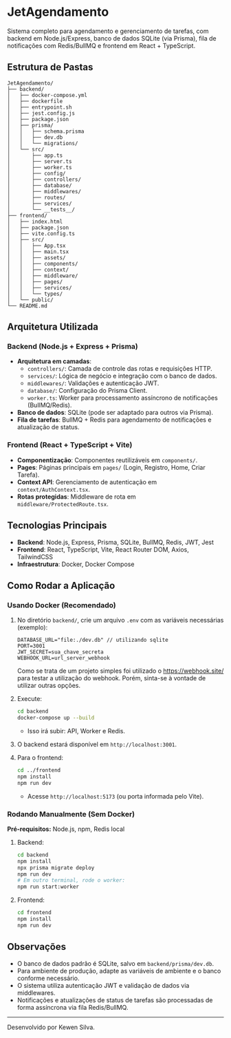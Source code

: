 # JetAgendamento

Sistema completo para agendamento e gerenciamento de tarefas, com backend em Node.js/Express, banco de dados SQLite (via Prisma), fila de notificações com Redis/BullMQ e frontend em React + TypeScript.

## Estrutura de Pastas

```
JetAgendamento/
├── backend/
│   ├── docker-compose.yml
│   ├── dockerfile
│   ├── entrypoint.sh
│   ├── jest.config.js
│   ├── package.json
│   ├── prisma/
│   │   ├── schema.prisma
│   │   ├── dev.db
│   │   └── migrations/
│   └── src/
│       ├── app.ts
│       ├── server.ts
│       ├── worker.ts
│       ├── config/
│       ├── controllers/
│       ├── database/
│       ├── middlewares/
│       ├── routes/
│       ├── services/
│       └── __tests__/
├── frontend/
│   ├── index.html
│   ├── package.json
│   ├── vite.config.ts
│   ├── src/
│   │   ├── App.tsx
│   │   ├── main.tsx
│   │   ├── assets/
│   │   ├── components/
│   │   ├── context/
│   │   ├── middleware/
│   │   ├── pages/
│   │   ├── services/
│   │   └── types/
│   └── public/
└── README.md
```

## Arquitetura Utilizada

### Backend (Node.js + Express + Prisma)
- **Arquitetura em camadas**:
  - `controllers/`: Camada de controle das rotas e requisições HTTP.
  - `services/`: Lógica de negócio e integração com o banco de dados.
  - `middlewares/`: Validações e autenticação JWT.
  - `database/`: Configuração do Prisma Client.
  - `worker.ts`: Worker para processamento assíncrono de notificações (BullMQ/Redis).
- **Banco de dados**: SQLite (pode ser adaptado para outros via Prisma).
- **Fila de tarefas**: BullMQ + Redis para agendamento de notificações e atualização de status.

### Frontend (React + TypeScript + Vite)
- **Componentização**: Componentes reutilizáveis em `components/`.
- **Pages**: Páginas principais em `pages/` (Login, Registro, Home, Criar Tarefa).
- **Context API**: Gerenciamento de autenticação em `context/AuthContext.tsx`.
- **Rotas protegidas**: Middleware de rota em `middleware/ProtectedRoute.tsx`.

## Tecnologias Principais
- **Backend**: Node.js, Express, Prisma, SQLite, BullMQ, Redis, JWT, Jest
- **Frontend**: React, TypeScript, Vite, React Router DOM, Axios, TailwindCSS
- **Infraestrutura**: Docker, Docker Compose

## Como Rodar a Aplicação

### Usando Docker (Recomendado)
1. No diretório `backend/`, crie um arquivo `.env` com as variáveis necessárias (exemplo):
   ```env
   DATABASE_URL="file:./dev.db" // utilizando sqlite
   PORT=3001
   JWT_SECRET=sua_chave_secreta
   WEBHOOK_URL=url_server_webhook
   ```
   Como se trata de um projeto simples foi utilizado o https://webhook.site/ para testar a utilização do webhook. Porém, sinta-se à vontade de utilizar outras opções.
2. Execute:
   ```sh
   cd backend
   docker-compose up --build
   ```
   - Isso irá subir: API, Worker e Redis.
3. O backend estará disponível em `http://localhost:3001`.

4. Para o frontend:
   ```sh
   cd ../frontend
   npm install
   npm run dev
   ```
   - Acesse `http://localhost:5173` (ou porta informada pelo Vite).

### Rodando Manualmente (Sem Docker)
**Pré-requisitos:** Node.js, npm, Redis local

1. Backend:
   ```sh
   cd backend
   npm install
   npx prisma migrate deploy
   npm run dev
   # Em outro terminal, rode o worker:
   npm run start:worker
   ```
2. Frontend:
   ```sh
   cd frontend
   npm install
   npm run dev
   ```

## Observações
- O banco de dados padrão é SQLite, salvo em `backend/prisma/dev.db`.
- Para ambiente de produção, adapte as variáveis de ambiente e o banco conforme necessário.
- O sistema utiliza autenticação JWT e validação de dados via middlewares.
- Notificações e atualizações de status de tarefas são processadas de forma assíncrona via fila Redis/BullMQ.

---

Desenvolvido por Kewen Silva. 